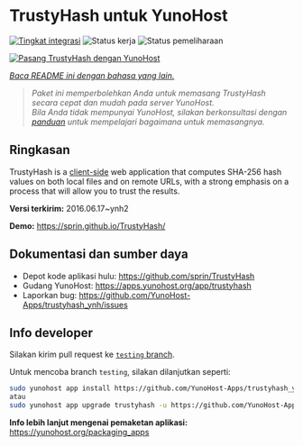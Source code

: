 <!--
N.B.: README ini dibuat secara otomatis oleh <https://github.com/YunoHost/apps/tree/master/tools/readme_generator>
Ini TIDAK boleh diedit dengan tangan.
-->

# TrustyHash untuk YunoHost

[![Tingkat integrasi](https://apps.yunohost.org/badge/integration/trustyhash)](https://ci-apps.yunohost.org/ci/apps/trustyhash/)
![Status kerja](https://apps.yunohost.org/badge/state/trustyhash)
![Status pemeliharaan](https://apps.yunohost.org/badge/maintained/trustyhash)

[![Pasang TrustyHash dengan YunoHost](https://install-app.yunohost.org/install-with-yunohost.svg)](https://install-app.yunohost.org/?app=trustyhash)

*[Baca README ini dengan bahasa yang lain.](./ALL_README.md)*

> *Paket ini memperbolehkan Anda untuk memasang TrustyHash secara cepat dan mudah pada server YunoHost.*  
> *Bila Anda tidak mempunyai YunoHost, silakan berkonsultasi dengan [panduan](https://yunohost.org/install) untuk mempelajari bagaimana untuk memasangnya.*

## Ringkasan

TrustyHash is a [client-side](https://unhosted.org/) web application that computes SHA-256 hash values on both local files and on remote URLs, with a strong emphasis on a process that will allow you to trust the results.


**Versi terkirim:** 2016.06.17~ynh2

**Demo:** <https://sprin.github.io/TrustyHash/>
## Dokumentasi dan sumber daya

- Depot kode aplikasi hulu: <https://github.com/sprin/TrustyHash>
- Gudang YunoHost: <https://apps.yunohost.org/app/trustyhash>
- Laporkan bug: <https://github.com/YunoHost-Apps/trustyhash_ynh/issues>

## Info developer

Silakan kirim pull request ke [`testing` branch](https://github.com/YunoHost-Apps/trustyhash_ynh/tree/testing).

Untuk mencoba branch `testing`, silakan dilanjutkan seperti:

```bash
sudo yunohost app install https://github.com/YunoHost-Apps/trustyhash_ynh/tree/testing --debug
atau
sudo yunohost app upgrade trustyhash -u https://github.com/YunoHost-Apps/trustyhash_ynh/tree/testing --debug
```

**Info lebih lanjut mengenai pemaketan aplikasi:** <https://yunohost.org/packaging_apps>
